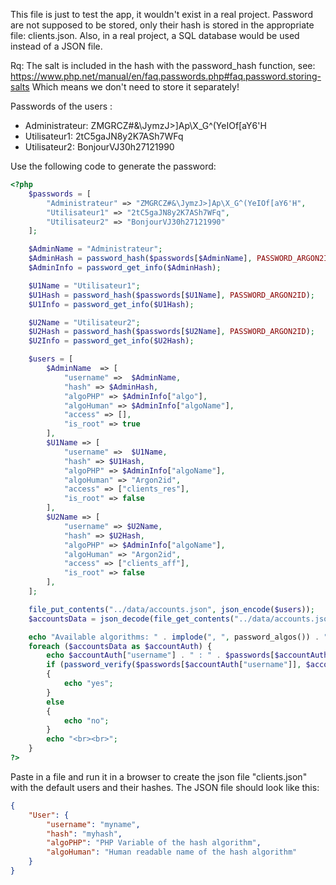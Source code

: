 
This file is just to test the app, it wouldn't exist in a real project.
Password are not supposed to be stored, only their hash is stored in the appropriate file: clients.json.
Also, in a real project, a SQL database would be used instead of a JSON file.

Rq: The salt is included in the hash with the password_hash function, see:
https://www.php.net/manual/en/faq.passwords.php#faq.password.storing-salts
Which means we don't need to store it separately!

Passwords of the users :
- Administrateur: ZMGRCZ#&\JymzJ>]Ap\X_G^(YeIOf[aY6'H
- Utilisateur1: 2tC5gaJN8y2K7ASh7WFq
- Utilisateur2: BonjourVJ30h27121990

Use the following code to generate the password:

```php
<?php
    $passwords = [
        "Administrateur" => "ZMGRCZ#&\JymzJ>]Ap\X_G^(YeIOf[aY6'H",
        "Utilisateur1" => "2tC5gaJN8y2K7ASh7WFq",
        "Utilisateur2" => "BonjourVJ30h27121990"
    ];

    $AdminName = "Administrateur";
    $AdminHash = password_hash($passwords[$AdminName], PASSWORD_ARGON2ID);
    $AdminInfo = password_get_info($AdminHash);

    $U1Name = "Utilisateur1";
    $U1Hash = password_hash($passwords[$U1Name], PASSWORD_ARGON2ID);
    $U1Info = password_get_info($U1Hash);

    $U2Name = "Utilisateur2";
    $U2Hash = password_hash($passwords[$U2Name], PASSWORD_ARGON2ID);
    $U2Info = password_get_info($U2Hash);

    $users = [
        $AdminName  => [
            "username" =>  $AdminName,
            "hash" => $AdminHash,
            "algoPHP" => $AdminInfo["algo"],
            "algoHuman" => $AdminInfo["algoName"],
            "access" => [],
            "is_root" => true
        ],
        $U1Name => [
            "username" =>  $U1Name,
            "hash" => $U1Hash,
            "algoPHP" => $AdminInfo["algoName"],
            "algoHuman" => "Argon2id",
            "access" => ["clients_res"],
            "is_root" => false
        ],
        $U2Name => [
            "username" => $U2Name,
            "hash" => $U2Hash,
            "algoPHP" => $AdminInfo["algoName"],
            "algoHuman" => "Argon2id",
            "access" => ["clients_aff"],
            "is_root" => false
        ],
    ];

    file_put_contents("../data/accounts.json", json_encode($users));
    $accountsData = json_decode(file_get_contents("../data/accounts.json"), true);

    echo "Available algorithms: " . implode(", ", password_algos()) . "<br><br>";
    foreach ($accountsData as $accountAuth) {
        echo $accountAuth["username"] . " : " . $passwords[$accountAuth["username"]] . " : " . $accountAuth["hash"] . " : " . $accountAuth["algoPHP"] . " : " . $accountAuth["algoHuman"] . "<br>";
        if (password_verify($passwords[$accountAuth["username"]], $accountAuth["hash"]))
        {
            echo "yes";
        }
        else
        {
            echo "no";
        }
        echo "<br><br>";
    }
?>
```

Paste in a file and run it in a browser to create the json file "clients.json" with the default users and their hashes.
The JSON file should look like this:

```json
{
    "User": {
        "username": "myname",
        "hash": "myhash",
        "algoPHP": "PHP Variable of the hash algorithm",
        "algoHuman": "Human readable name of the hash algorithm"
    }
}
```
